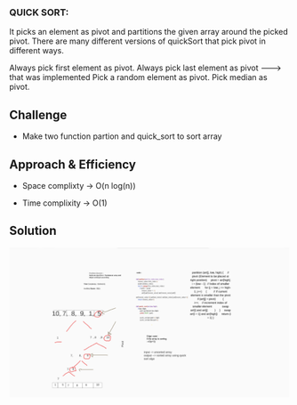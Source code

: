 ### QUICK SORT:
It picks an element as pivot and partitions the given array around the picked pivot. There are many different versions of quickSort that pick pivot in different ways.

Always pick first element as pivot.
Always pick last element as pivot ---> that was implemented 
Pick a random element as pivot.
Pick median as pivot.



## Challenge
+ Make two function partion and quick_sort to sort array  

## Approach & Efficiency
+ Space complixty -> O(n log(n))

+ Time complixity -> O(1)


## Solution

![img](../../assets/quick.png)
